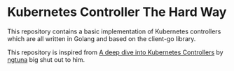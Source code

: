# Kubernetes Controller The Hard Way

This repository contains a basic implementation of Kubernetes controllers which are all written in Golang and based on 
the client-go library.

This repository is inspired from [A deep dive into Kubernetes Controllers](https://engineering.bitnami.com/articles/a-deep-dive-into-kubernetes-controllers.html)
by [ngtuna](https://github.com/ngtuna) big shut out to him.

